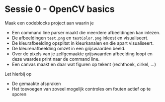 # Sessie 0 - OpenCV basics

Maak een codeblocks project aan waarin je
* Een command line parser maakt die meerdere afbeeldingen kan inlezen.
* De afbeeldingen `test.png` en `testColor.png` inleest en visualiseert.
* De kleurafbeelding opsplitst in kleurkanalen en die apart visualiseert.
* De kleurenafbeelding omzet in een grijswaarden beeld.
* Over de pixels van je zelfgemaakte grijswaarden afbeelding loopt en deze waardes print naar de command line.
* Een canvas maakt en daar wat figuren op tekent (rechthoek, cirkel, ...)

Let hierbij op 
* De gemaakte afspraken
* Het toevoegen van zoveel mogelijk controles om fouten actief op te sporen
